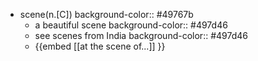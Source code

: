 - scene(n.[C])
  background-color:: #49767b
	- a beautiful scene
	  background-color:: #497d46
	- see scenes from India
	  background-color:: #497d46
	- {{embed [[at the scene of...]] }}